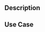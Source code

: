 <!--
Hi there and thank you for your feature request! 🆕🆕🆕

If you want to report a bug, use this link instead:
  https://github.com/rebeccahughes/react-native-device-info/issues/new?template=bug-report.md

-->

## Description

<!-- What would you like to see implemented? How? -->

## Use Case

<!-- Describe a scenario where this feature could come handy -->
